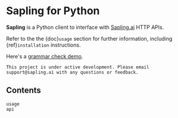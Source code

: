 Sapling for Python
===================================

**Sapling** is a Python client to interface with [Sapling.ai](https://sapling.ai) HTTP APIs.

Refer to the the {doc}`usage` section for further information, including
{ref}`installation` instructions.

Here's a [grammar check demo](https://sapling.ai/grammar-check).


```{note}
This project is under active development. Please email support@sapling.ai with any questions or feedback.
```


Contents
--------

```{toctree}
usage
api
```
